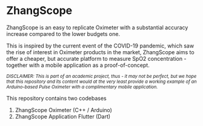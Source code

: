 # ZhangScope
ZhangScope is an easy to replicate Oximeter with a substantial accuracy increase compared to the lower budgets one.

This is inspired by the current event of the COVID-19 pandemic, which saw the rise of interest in Oximeter products in the market, ZhangScope aims to offer a cheaper, but accurate platform to measure SpO2 concentration - together with a mobile application as a proof-of-concept.

<sub>_DISCLAIMER: This is part of an academic project, thus - it may not be perfect, but we hope that this repository and its content would at the very least provide a working example of an Arduino-based Pulse Oximeter with a complimentary mobile application._
  
This repository contains two codebases
  1. ZhangScope Oximeter (C++ / Arduino)
  2. ZhangScope Application Flutter (Dart)
  